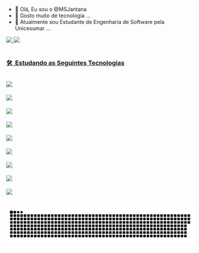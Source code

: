 - 👋 Olá, Eu sou o @MSJantana
- 👀 Gosto muito de tecnologia ...
- 🌱 Atualmente sou Estudante de Engenharia de Software pela Unicesumar ...

 <div>
  <a href="https://github.com/MSJantana">
  <img height="180em" src="https://github-readme-stats.vercel.app/api?username=MSJantana&show_icons=true&theme=dark&include_all_commits=true&count_private=true"/>
  <img height="180em" src="https://github-readme-stats.vercel.app/api/top-langs/?username=MSJantana&layout=compact&langs_count=16&theme=dark"/>  
</div>

  
 
 <div style="display: inline_block"><br>
 <h3> 🛠 &nbsp;Estudando as Seguintes Tecnologias</h3>
 
 <code> <img height="50" src="https://www.vectorlogo.zone/logos/java/java-ar21.svg"> </code>
 <code> <img height="50" src="https://www.vectorlogo.zone/logos/w3_html5/w3_html5-ar21.svg"> </code>
 <code> <img height="50" src="https://www.vectorlogo.zone/logos/mysql/mysql-ar21.svg"> </code>
 <code> <img height="50" src="https://www.vectorlogo.zone/logos/postgresql/postgresql-ar21.svg"> </code>
 <code> <img height="50" src="https://www.vectorlogo.zone/logos/javascript/javascript-ar21.svg"> </code>
 <code> <img height="50" src="https://www.vectorlogo.zone/logos/netlifyapp_watercss/netlifyapp_watercss-ar21.svg"> </code>
 <code> <img height="50" src="https://www.vectorlogo.zone/logos/git-scm/git-scm-ar21.svg"> </code>
 <code> <img height="50" src="https://www.vectorlogo.zone/logos/github/github-ar21.svg"> </code>
 <code> <img height="50" src="https://www.vectorlogo.zone/logos/cisco/cisco-ar21.svg"> </code>
  
  
 </div>
 
 ##
 <div>
  
 ![Snake animation](https://github.com/MSJantana/MSJantana/blob/output/github-contribution-grid-snake.svg)
 </div>
 
 
 
<!---
MSJantana/MSJantana is a ✨ special ✨ repository because its `README.md` (this file) appears on your GitHub profile.
You can click the Preview link to take a look at your changes.
--->
